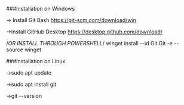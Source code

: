 ###Installation on Windows

-> Install Git Bash
https://git-scm.com/download/win

->Install GitHub Desktop
https://desktop.github.com/download/

/*OR INSTALL THROUGH POWERSHELL*/
winget install --id Git.Git -e --source winget




###Installation on Linux

->sudo apt update

->sudo apt install git

->git --version


